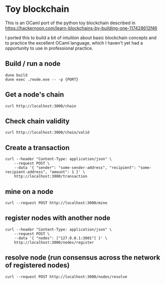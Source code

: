 # Toy blockchain

This is an OCaml port of the python toy blockchain described in https://hackernoon.com/learn-blockchains-by-building-one-117428612f46

I ported this to build a bit of intuition about basic blockchain concepts and to practice
the excellent OCaml language, which I haven't yet had a opportunity to use in professional practice.

## Build / run a node

    dune build
    dune exec ./node.exe -- -p {PORT}

## Get a node's chain

    curl http://localhost:3000/chain

## Check chain validity

    curl http://localhost:3000/chain/valid

## Create a transaction

    curl --header "Content-Type: application/json" \
        --request POST \
        --data '{ "sender": "some-sender-address", "recipient": "some-recipient-address", "amount": 1 }' \
        http://localhost:3000/transaction

## mine on a node

    curl --request POST http://localhost:3000/mine

## register nodes with another node

    curl --header "Content-Type: application/json" \
        --request POST \
        --data '{ "nodes": ["127.0.0.1:3001"] }' \
        http://localhost:3000/nodes/register

## resolve node (run consensus across the network of registered nodes)

    curl --request POST http://localhost:3000/nodes/resolve
